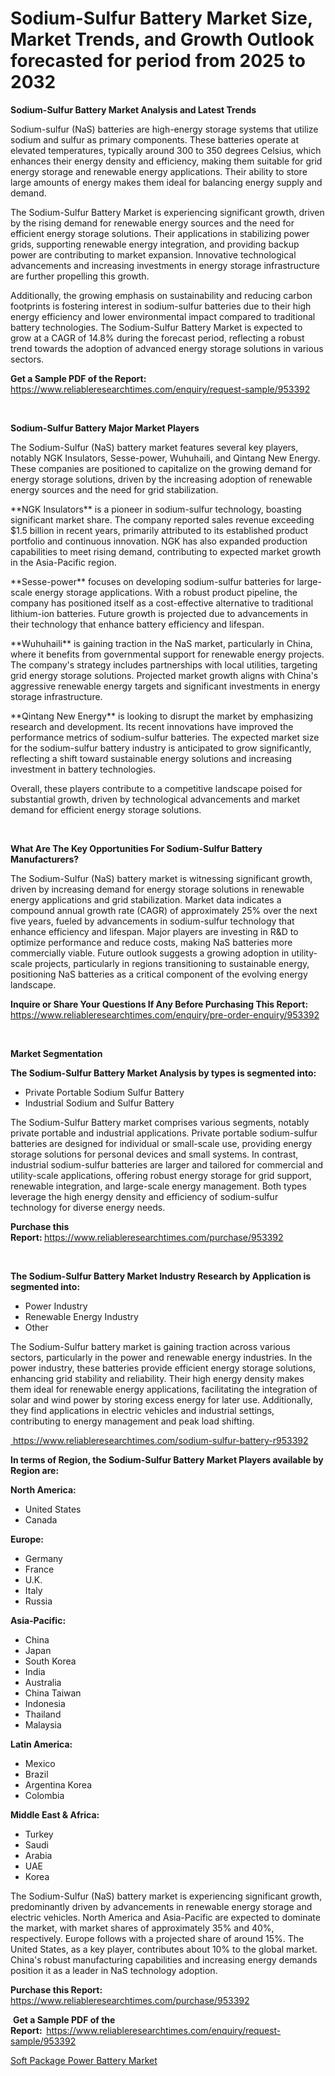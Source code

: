 <p><h1>Sodium-Sulfur Battery Market Size, Market Trends, and Growth Outlook forecasted for period from 2025 to 2032</h1></p><p><strong>Sodium-Sulfur Battery Market Analysis and Latest Trends</strong></p>
<p><p>Sodium-sulfur (NaS) batteries are high-energy storage systems that utilize sodium and sulfur as primary components. These batteries operate at elevated temperatures, typically around 300 to 350 degrees Celsius, which enhances their energy density and efficiency, making them suitable for grid energy storage and renewable energy applications. Their ability to store large amounts of energy makes them ideal for balancing energy supply and demand.</p><p>The Sodium-Sulfur Battery Market is experiencing significant growth, driven by the rising demand for renewable energy sources and the need for efficient energy storage solutions. Their applications in stabilizing power grids, supporting renewable energy integration, and providing backup power are contributing to market expansion. Innovative technological advancements and increasing investments in energy storage infrastructure are further propelling this growth.</p><p>Additionally, the growing emphasis on sustainability and reducing carbon footprints is fostering interest in sodium-sulfur batteries due to their high energy efficiency and lower environmental impact compared to traditional battery technologies. The Sodium-Sulfur Battery Market is expected to grow at a CAGR of 14.8% during the forecast period, reflecting a robust trend towards the adoption of advanced energy storage solutions in various sectors.</p></p>
<p><strong>Get a Sample PDF of the Report:&nbsp;</strong> <a href="https://www.reliableresearchtimes.com/enquiry/request-sample/953392?utm_campaign=1933&utm_medium=2&utm_source=Github&utm_content=ia&utm_term=14022025&utm_id=sodium-sulfur-battery">https://www.reliableresearchtimes.com/enquiry/request-sample/953392</a></p>
<p>&nbsp;</p>
<p><strong>Sodium-Sulfur Battery Major Market Players</strong></p>
<p><p>The Sodium-Sulfur (NaS) battery market features several key players, notably NGK Insulators, Sesse-power, Wuhuhaili, and Qintang New Energy. These companies are positioned to capitalize on the growing demand for energy storage solutions, driven by the increasing adoption of renewable energy sources and the need for grid stabilization.</p><p>**NGK Insulators** is a pioneer in sodium-sulfur technology, boasting significant market share. The company reported sales revenue exceeding $1.5 billion in recent years, primarily attributed to its established product portfolio and continuous innovation. NGK has also expanded production capabilities to meet rising demand, contributing to expected market growth in the Asia-Pacific region.</p><p>**Sesse-power** focuses on developing sodium-sulfur batteries for large-scale energy storage applications. With a robust product pipeline, the company has positioned itself as a cost-effective alternative to traditional lithium-ion batteries. Future growth is projected due to advancements in their technology that enhance battery efficiency and lifespan.</p><p>**Wuhuhaili** is gaining traction in the NaS market, particularly in China, where it benefits from governmental support for renewable energy projects. The company's strategy includes partnerships with local utilities, targeting grid energy storage solutions. Projected market growth aligns with China's aggressive renewable energy targets and significant investments in energy storage infrastructure.</p><p>**Qintang New Energy** is looking to disrupt the market by emphasizing research and development. Its recent innovations have improved the performance metrics of sodium-sulfur batteries. The expected market size for the sodium-sulfur battery industry is anticipated to grow significantly, reflecting a shift toward sustainable energy solutions and increasing investment in battery technologies.</p><p>Overall, these players contribute to a competitive landscape poised for substantial growth, driven by technological advancements and market demand for efficient energy storage solutions.</p></p>
<p>&nbsp;</p>
<p><strong>What Are The Key Opportunities For Sodium-Sulfur Battery Manufacturers?</strong></p>
<p><p>The Sodium-Sulfur (NaS) battery market is witnessing significant growth, driven by increasing demand for energy storage solutions in renewable energy applications and grid stabilization. Market data indicates a compound annual growth rate (CAGR) of approximately 25% over the next five years, fueled by advancements in sodium-sulfur technology that enhance efficiency and lifespan. Major players are investing in R&D to optimize performance and reduce costs, making NaS batteries more commercially viable. Future outlook suggests a growing adoption in utility-scale projects, particularly in regions transitioning to sustainable energy, positioning NaS batteries as a critical component of the evolving energy landscape.</p></p>
<p><strong>Inquire or Share Your Questions If Any Before Purchasing This Report:</strong> <a href="https://www.reliableresearchtimes.com/enquiry/pre-order-enquiry/953392?utm_campaign=1933&utm_medium=2&utm_source=Github&utm_content=ia&utm_term=14022025&utm_id=sodium-sulfur-battery">https://www.reliableresearchtimes.com/enquiry/pre-order-enquiry/953392</a></p>
<p>&nbsp;</p>
<p><strong>Market Segmentation</strong></p>
<p><strong>The Sodium-Sulfur Battery Market Analysis by types is segmented into:</strong></p>
<p><ul><li>Private Portable Sodium Sulfur Battery</li><li>Industrial Sodium and Sulfur Battery</li></ul></p>
<p><p>The Sodium-Sulfur Battery market comprises various segments, notably private portable and industrial applications. Private portable sodium-sulfur batteries are designed for individual or small-scale use, providing energy storage solutions for personal devices and small systems. In contrast, industrial sodium-sulfur batteries are larger and tailored for commercial and utility-scale applications, offering robust energy storage for grid support, renewable integration, and large-scale energy management. Both types leverage the high energy density and efficiency of sodium-sulfur technology for diverse energy needs.</p></p>
<p><strong>Purchase this Report:&nbsp;</strong><a href="https://www.reliableresearchtimes.com/purchase/953392?utm_campaign=1933&utm_medium=2&utm_source=Github&utm_content=ia&utm_term=14022025&utm_id=sodium-sulfur-battery">https://www.reliableresearchtimes.com/purchase/953392</a></p>
<p>&nbsp;</p>
<p><strong>The Sodium-Sulfur Battery Market Industry Research by Application is segmented into:</strong></p>
<p><ul><li>Power Industry</li><li>Renewable Energy Industry</li><li>Other</li></ul></p>
<p><p>The Sodium-Sulfur battery market is gaining traction across various sectors, particularly in the power and renewable energy industries. In the power industry, these batteries provide efficient energy storage solutions, enhancing grid stability and reliability. Their high energy density makes them ideal for renewable energy applications, facilitating the integration of solar and wind power by storing excess energy for later use. Additionally, they find applications in electric vehicles and industrial settings, contributing to energy management and peak load shifting.</p></p>
<p><a href="https://www.reliableresearchtimes.com/sodium-sulfur-battery-r953392?utm_campaign=1933&utm_medium=2&utm_source=Github&utm_content=ia&utm_term=14022025&utm_id=sodium-sulfur-battery">&nbsp;https://www.reliableresearchtimes.com/sodium-sulfur-battery-r953392</a></p>
<p><strong>In terms of Region, the Sodium-Sulfur Battery Market Players available by Region are:</strong></p>
<p>
    <p> <strong> North America: </strong>
        <ul>
            <li>United States</li>
            <li>Canada</li>
        </ul>
        </p> 
    <p> <strong> Europe: </strong>
        <ul>
            <li>Germany</li>
            <li>France</li>
            <li>U.K.</li>
            <li>Italy</li>
            <li>Russia</li>
        </ul>
        </p> 
    <p> <strong> Asia-Pacific: </strong>
        <ul>
            <li>China</li>
            <li>Japan</li>
            <li>South Korea</li>
            <li>India</li>
            <li>Australia</li>
            <li>China Taiwan</li>
            <li>Indonesia</li>
            <li>Thailand</li>
            <li>Malaysia</li>
        </ul>
        </p> 
    <p> <strong> Latin America: </strong>
        <ul>
            <li>Mexico</li>
            <li>Brazil</li>
            <li>Argentina Korea</li>
            <li>Colombia</li>
        </ul>
        </p> 
    <p> <strong> Middle East & Africa: </strong>
        <ul>
            <li>Turkey</li>
            <li>Saudi</li>
            <li>Arabia</li>
            <li>UAE</li>
            <li>Korea</li>
        </ul>
    </p>
    </p>
<p><p>The Sodium-Sulfur (NaS) battery market is experiencing significant growth, predominantly driven by advancements in renewable energy storage and electric vehicles. North America and Asia-Pacific are expected to dominate the market, with market shares of approximately 35% and 40%, respectively. Europe follows with a projected share of around 15%. The United States, as a key player, contributes about 10% to the global market. China's robust manufacturing capabilities and increasing energy demands position it as a leader in NaS technology adoption.</p></p>
<p><strong>Purchase this Report: </strong><a href="https://www.reliableresearchtimes.com/purchase/953392?utm_campaign=1933&utm_medium=2&utm_source=Github&utm_content=ia&utm_term=14022025&utm_id=sodium-sulfur-battery">https://www.reliableresearchtimes.com/purchase/953392</a></p>
<p>&nbsp;<strong>Get a Sample PDF of the Report:&nbsp;&nbsp;</strong><a href="https://www.reliableresearchtimes.com/enquiry/request-sample/953392?utm_campaign=1933&utm_medium=2&utm_source=Github&utm_content=ia&utm_term=14022025&utm_id=sodium-sulfur-battery">https://www.reliableresearchtimes.com/enquiry/request-sample/953392</a></p>
<p><strong></strong></p>
<p><p><a href="https://github.com/nathandecarvalho/Market-Research-Report-List-6/blob/main/soft-package-power-battery-market.md?utm_campaign=1933&utm_medium=2&utm_source=Github&utm_content=ia&utm_term=14022025&utm_id=sodium-sulfur-battery">Soft Package Power Battery Market</a></p></p>
